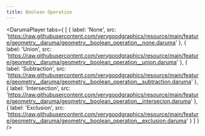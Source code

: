 ```yaml
---
title: Boolean Operation
---
```


<DarumaPlayer
  tabs={
    [
      {
        label: 'None',
        src: 'https://raw.githubusercontent.com/verygoodgraphics/resource/main/feature/geometry__daruma/geometry__boolean_operation__none.daruma'
      },
      {
        label: 'Union',
        src: 'https://raw.githubusercontent.com/verygoodgraphics/resource/main/feature/geometry__daruma/geometry__boolean_operation__union.daruma'
      },
      {
        label: 'Subtraction',
        src: 'https://raw.githubusercontent.com/verygoodgraphics/resource/main/feature/geometry__daruma/geometry__boolean_operation__subtraction.daruma'
      },
      {
        label: 'Intersection',
        src: 'https://raw.githubusercontent.com/verygoodgraphics/resource/main/feature/geometry__daruma/geometry__boolean_operation__intersecion.daruma'
      },
      {
        label: 'Exclusion',
        src: 'https://raw.githubusercontent.com/verygoodgraphics/resource/main/feature/geometry__daruma/geometry__boolean_operation__exclusion.daruma'
      }
    ]
  }
 />